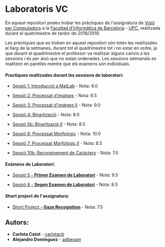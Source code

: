 # Laboratoris VC

En aquest repositori podeu trobar les pràctiques de l'assignatura de [Visió per Computadors](https://www.fib.upc.edu/ca/estudis/graus/grau-en-enginyeria-informatica/pla-destudis/assignatures/VC) a la [Facultad d'Informática de Barcelona](https://www.fib.upc.edu/ca/inici) - [UPC](http://www.upc.edu/ca), realitzada durant el quatrimestre de tardor de 2018/2019.

Les pràctiques que es troben en aquest repositori són totes les realitzades al llarg de la setmanes, durant tot el quadrimestre tot i no estar en ordre, ja que durant el quadrimestre el professor va realitzar alguns canvis a les sessions i és per això que no estan ordenades. Les sessions setmanals es realitzen en parelles mentre que els exàmens són individuals.

#### Practiques realitzades durant les sessions de laboratori:

* [Sessió 1: Introducció a MatLab](https://github.com/carlotacb/VCLabs/tree/master/01%20-%20Sessio%201) - Nota: 9.0

* [Sessió 2: Processat d'imatges](https://github.com/carlotacb/VCLabs/tree/master/02%20-%20Sessio%202) - Nota: 6.5

* [Sessió 3: Processat d'imatges II](https://github.com/carlotacb/VCLabs/tree/master/03%20-%20Sessio%203) - Nota: 9.0

* [Sessió 4: Binarització](https://github.com/carlotacb/VCLabs/tree/master/04%20-%20Sessio%204) - Nota: 8.0

* [Sessió 5b: Binarització II](https://github.com/carlotacb/VCLabs/tree/master/06%20-%20Sessio%205b) - Nota: 8.5

* [Sessió 6: Processat Morfològic](https://github.com/carlotacb/VCLabs/tree/master/07%20-%20Sessio%206) - Nota: 10.0

* [Sessió 7: Processat Morfològic II](https://github.com/carlotacb/VCLabs/tree/master/08%20-%20Sessio%207) - Nota: 8.5

* [Sessió 10b: Reconeixement de Caràcters](https://github.com/carlotacb/VCLabs/tree/master/10%20-%20Sessio%2010b) - Nota: 7.0

#### Exàmens de Laboratori:

* [Sessió 5 - __Primer Examen de Laboratori__](https://github.com/carlotacb/VCLabs/tree/master/05%20-%20Sessio%205%20-%20Examen%20de%20Lab1) - Nota: 9.5

* [Sessió 8 - __Segon Examen de Laboratori__](https://github.com/carlotacb/VCLabs/tree/master/09%20-%20Sessio%208%20-%20Examen%20de%20Lab2) - Nota: 8.5

#### Short project de l'assignatura:

* [Short Project - __Gaze Recognition__](https://github.com/carlotacb/ShortProjectVC) - Nota: 7.5

## Autors:

* **Carlota Catot** - [carlotacb](https://github.com/carlotacb)
* **Alejandro Domínguez** - [adbesser](https://github.com/adbesserer)
